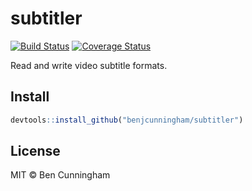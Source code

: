 
<!-- README.md is generated from README.Rmd. Please edit that file -->
subtitler
=========

[![Build Status](https://travis-ci.org/benjcunningham/subtitler.svg?branch=master)](https://travis-ci.org/benjcunningham/subtitler) [![Coverage Status](https://img.shields.io/coveralls/benjcunningham/subtitler.svg)](https://coveralls.io/github/benjcunningham/subtitler?branch=master)

Read and write video subtitle formats.

Install
-------

``` r
devtools::install_github("benjcunningham/subtitler")
```

License
-------

MIT © Ben Cunningham
